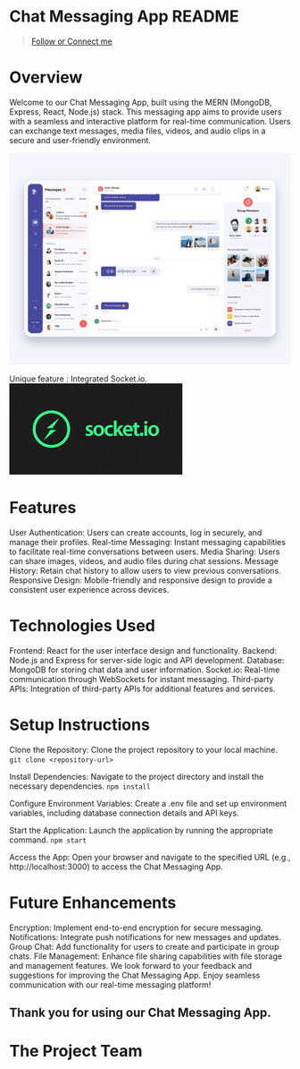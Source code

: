 # Chat Messaging App README

> [Follow or Connect me](https://www.linkedin.com/in/jagan-kumar-hotta-502a76270/)

# Overview

Welcome to our Chat Messaging App, built using the MERN (MongoDB, Express, React, Node.js) stack. This messaging app aims to provide users with a seamless and interactive platform for real-time communication. Users can exchange text messages, media files, videos, and audio clips in a secure and user-friendly environment.

![This is the example of Userpage](./chat.jpeg)

Unique feature : Integrated Socket.io.
![This is the example of Dashboard](./socket.jpeg)

# Features

 User Authentication: Users can create accounts, log in securely, and manage their profiles.
 Real-time Messaging: Instant messaging capabilities to facilitate real-time conversations between users.
 Media Sharing: Users can share images, videos, and audio files during chat sessions.
 Message History: Retain chat history to allow users to view previous conversations.
 Responsive Design: Mobile-friendly and responsive design to provide a consistent user experience across devices.

# Technologies Used

 Frontend: React for the user interface design and functionality.
 Backend: Node.js and Express for server-side logic and API development.
 Database: MongoDB for storing chat data and user information.
 Socket.io: Real-time communication through WebSockets for instant messaging.
 Third-party APIs: Integration of third-party APIs for additional features and services.

# Setup Instructions

Clone the Repository: Clone the project repository to your local machine.
```git clone <repository-url>```

Install Dependencies: Navigate to the project directory and install the necessary dependencies.
```npm install```

Configure Environment Variables: Create a .env file and set up environment variables, including database connection details and API keys.

Start the Application: Launch the application by running the appropriate command.
```npm start```

Access the App: Open your browser and navigate to the specified URL (e.g., http://localhost:3000) to access the Chat Messaging App.

# Future Enhancements

Encryption: Implement end-to-end encryption for secure messaging.
Notifications: Integrate push notifications for new messages and updates.
Group Chat: Add functionality for users to create and participate in group chats.
File Management: Enhance file sharing capabilities with file storage and management features.
We look forward to your feedback and suggestions for improving the Chat Messaging App. Enjoy seamless communication with our real-time messaging platform!

## Thank you for using our Chat Messaging App.

# The Project Team
